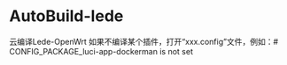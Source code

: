 # AutoBuild-lede
云编译Lede-OpenWrt
如果不编译某个插件，打开“xxx.config”文件，例如：# CONFIG_PACKAGE_luci-app-dockerman is not set
